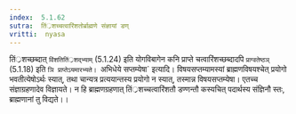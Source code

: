 ```yaml
---
index:  5.1.62
sutra:  तिं्रशच्चत्वारिंशतोर्ब्राह्मणे संज्ञायां डण्
vritti:  nyasa
---
```


तिं्रशच्छब्दात् `विंशतितिं्रशद्भ्याम्` (5.1.24) इति योगविबागेन कनि प्राप्ते चत्वारिंशच्छब्दादपि `प्राग्वतेष्ठञ्` (5.1.18) इति `ञि प्राप्तेऽयमारभ्यते। `अभिधेये सप्तम्येषा` इत्यादि। विषयसप्तम्यामस्यां ब्राह्मणविषयश्चेत् प्रयोगो भवतीत्येषोऽर्थः स्यात्, तथा चान्यत्र प्रत्ययान्तस्य प्रयोगो न स्यात्, तस्मान्न विषयसप्तम्येषा। एतच्च संज्ञाग्रहणादेव विज्ञायते। न हि ब्राह्मणग्रहणात् तिं्रशच्चत्वारिंशतौ डण्णन्तौ कस्यचित् पदार्थस्य संज्ञिनौ स्तः, ब्राह्मणानां तु विद्यते।।

